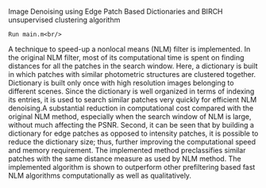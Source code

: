 Image Denoising using Edge Patch Based Dictionaries and BIRCH unsupervised clustering algorithm<br/>

`Run main.m<br/>`


A technique to speed-up a nonlocal means (NLM) filter is implemented. In the original NLM filter, most of its computational time is spent on finding distances for all the patches in the search window. Here, a dictionary is built in which patches with similar photometric structures are clustered together. Dictionary is built only once with high resolution images belonging to different scenes. Since the dictionary is well organized in terms of indexing its entries, it is used to search similar patches very quickly for efficient NLM denoising.A substantial reduction in computational cost compared with the original NLM method, especially when the search window of NLM is large, without much affecting the PSNR. Second, it can be seen that by building a dictionary for edge patches as opposed to intensity patches, it is possible to reduce the dictionary size; thus, further improving the computational speed and memory requirement. The implemented method preclassifies similar patches with the same distance measure as used by NLM method. The implemented algorithm is shown to outperform other prefiltering based fast NLM algorithms computationally as well as qualitatively.
